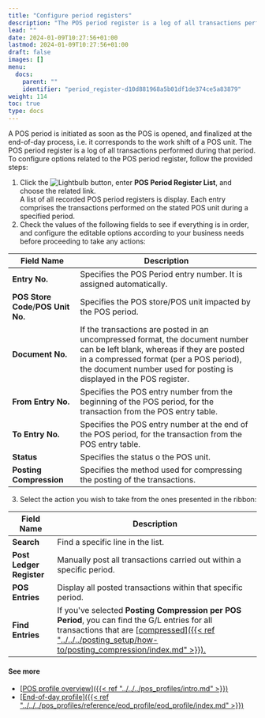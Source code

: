 ```yaml
---
title: "Configure period registers"
description: "The POS period register is a log of all transactions performed during the work shift."
lead: ""
date: 2024-01-09T10:27:56+01:00
lastmod: 2024-01-09T10:27:56+01:00
draft: false
images: []
menu:
  docs:
    parent: ""
    identifier: "period_register-d10d881968a5b01df1de374ce5a83879"
weight: 114
toc: true
type: docs
---
```


A POS period is initiated as soon as the POS is opened, and finalized at the end-of-day process, i.e. it corresponds to the work shift of a POS unit. The POS period register is a log of all transactions performed during that period. To configure options related to the POS period register, follow the provided steps:

1. Click the ![Lightbulb](Lightbulb_icon.PNG) button, enter **POS Period Register List**, and choose the related link.     
   A list of all recorded POS period registers is display. Each entry comprises the transactions performed on the stated POS unit during a specified period.
2. Check the values of the following fields to see if everything is in order, and configure the editable options according to your business needs before proceeding to take any actions:      
   
| Field Name      | Description |
| ----------- | ----------- |
| **Entry No.** | Specifies the POS Period entry number. It is assigned automatically. |
| **POS Store Code**/**POS Unit No.** | Specifies the POS store/POS unit impacted by the POS period. |
| **Document No.** | If the transactions are posted in an uncompressed format, the document number can be left blank, whereas if they are posted in a compressed format (per a POS period), the document number used for posting is displayed in the POS register. |
| **From Entry No.** | Specifies the POS entry number from the beginning of the POS period, for the transaction from the POS entry table. |
| **To Entry No.** | Specifies the POS entry number at the end of the POS period, for the transaction from the POS entry table. |
| **Status** | Specifies the status o the POS unit. | 
| **Posting Compression** | Specifies the method used for compressing the posting of the transactions. |

3. Select the action you wish to take from the ones presented in the ribbon: 

| Field Name      | Description |
| ----------- | ----------- |
| **Search** | Find a specific line in the list. |
| **Post Ledger Register** | Manually post all transactions carried out within a specific period. |
| **POS Entries** | Display all posted transactions within that specific period. |
| **Find Entries** | If you've selected **Posting Compression per POS Period**, you can find the G/L entries for all transactions that are [<ins>compressed<ins>]({{< ref "../../../posting_setup/how-to/posting_compression/index.md" >}}). | 

#### See more

- [<ins>POS profile overview<ins>]({{< ref "../../../pos_profiles/intro.md" >}})
- [<ins>End-of-day profile<ins>]({{< ref "../../../pos_profiles/reference/eod_profile/eod_profile/index.md" >}})
